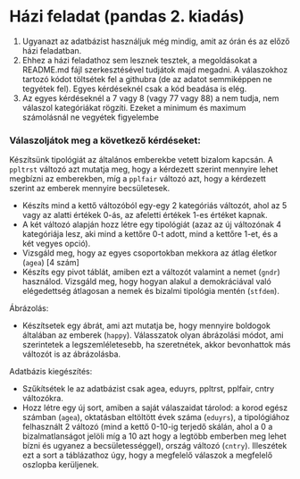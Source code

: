 # Házi feladat (pandas 2. kiadás)

1) Ugyanazt az adatbázist használjuk még mindig, amit az órán és az előző házi feladatban.
2) Ehhez a házi feladathoz sem lesznek tesztek, a megoldásokat a README.md fájl szerkesztésével tudjátok majd megadni. A válaszokhoz tartozó kódot töltsétek fel a githubra (de az adatot semmiképpen ne tegyétek fel). Egyes kérdéseknél csak a kód beadása is elég.
3) Az egyes kérdéseknél a 7 vagy 8 (vagy 77 vagy 88) a nem tudja, nem válaszol kategóriákat rögzíti. Ezeket a minimum és maximum számolásnál ne vegyétek figyelembe

### Válaszoljátok meg a következő kérdéseket:

Készítsünk tipológiát az általános emberekbe vetett bizalom kapcsán. A `ppltrst` változó azt mutatja meg, hogy a kérdezett szerint mennyire lehet megbízni az emberekben, míg a `pplfair` változó azt, hogy a kérdezett szerint az emberek mennyire becsületesek. 
- Készíts mind a kettő változóból egy-egy 2 kategóriás változót, ahol az 5 vagy az alatti értékek 0-ás, az afeletti értékek 1-es értéket kapnak. 
- A két változó alapján hozz létre egy tipológiát (azaz az új változónak 4 kategóriája lesz, aki mind a kettőre 0-t adott, mind a kettőre 1-et, és a két vegyes opció).
- Vizsgáld meg, hogy az egyes csoportokban mekkora az átlag életkor (`agea`) [4 szám]
- Készíts egy pivot táblát, amiben ezt a változót valamint a nemet (`gndr`) használod. Vizsgáld meg, hogy hogyan alakul a demokráciával való elégedettség átlagosan a nemek és bizalmi tipológia mentén (`stfdem`).

Ábrázolás:
- Készítsetek egy ábrát, ami azt mutatja be, hogy mennyire boldogok általában az emberek (`happy`). Válasszatok olyan ábrázolási módot, ami szerintetek a legszemléletesebb, ha szeretnétek, akkor bevonhattok más változót is az ábrázolásba.

Adatbázis kiegészítés:
- Szűkítsétek le az adatbázist csak agea, eduyrs, ppltrst, pplfair, cntry változókra.
- Hozz létre egy új sort, amiben a saját válaszaidat tárolod: a korod egész számban (`agea`), oktatásban eltöltött évek száma (`eduyrs`), a tipológiához felhasznált 2 változó (mind a kettő 0-10-ig terjedő skálán, ahol a 0 a bizalmatlanságot jelöli míg a 10 azt hogy a legtöbb emberben meg lehet bízni és ugyanez a becsületességgel), ország változó (`cntry`). Illeszétek ezt a sort a táblázathoz úgy, hogy a megfelelő válaszok a megfelelő oszlopba kerüljenek. 
